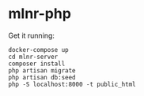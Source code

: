 # mlnr-php

Get it running:

```
docker-compose up
cd mlnr-server
composer install
php artisan migrate
php artisan db:seed
php -S localhost:8000 -t public_html
```
